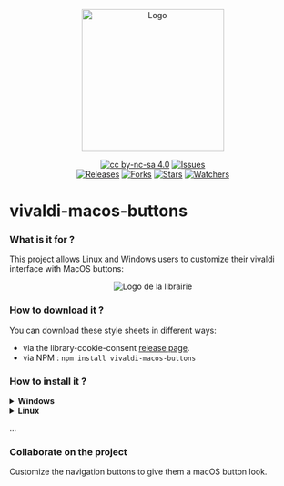 <p align="center">
  <img alt="Logo" src="https://raw.githubusercontent.com/clement-gaudiniere/vivaldi-macos-buttons/87dc71a338131df213602059d7e592c8c0ffd3cf/img/logo.svg" width="250" />
</p>


<p align="center">
  <a href="https://creativecommons.org/licenses/by-nc-sa/4.0/"><img alt="cc by-nc-sa 4.0" src="https://img.shields.io/badge/License-CC%20BY--NC--SA%204.0-525252.svg?labelColor=292929&logo=creative%20commons&style=for-the-badge" /></a>
  <a href="https://github.com/clement-gaudiniere/vivaldi-macos-buttons/issues"><img alt="Issues" src="https://img.shields.io/github/issues/clement-gaudiniere/vivaldi-macos-buttons?style=for-the-badge" /></a><br>
  <a href="https://github.com/clement-gaudiniere/vivaldi-macos-buttons/releases/"><img alt="Releases" src="https://img.shields.io/github/v/release/clement-gaudiniere/vivaldi-macos-buttons?labelColor=292929&logoColor=white&logo=DocuSign&style=for-the-badge" /></a>
  <a href="https://github.com/clement-gaudiniere/vivaldi-macos-buttons"><img alt="Forks" src="https://img.shields.io/github/forks/clement-gaudiniere/vivaldi-macos-buttons?style=for-the-badge&labelColor=292929&logo=Showpad&logoColor=white" /></a>
  <a href="https://github.com/clement-gaudiniere/vivaldi-macos-buttons"><img alt="Stars" src="https://img.shields.io/github/stars/clement-gaudiniere/vivaldi-macos-buttons?style=for-the-badge&labelColor=292929&logo=Southwest-Airlines&logoColor=white" /></a>
  <a href="https://github.com/clement-gaudiniere/vivaldi-macos-buttons"><img alt="Watchers" src="https://img.shields.io/github/watchers/clement-gaudiniere/vivaldi-macos-buttons?style=for-the-badge&labelColor=292929&logo=GitHub&logoColor=white" /></a>
</p>

# vivaldi-macos-buttons

### What is it for ? 
This project allows Linux and Windows users to customize their vivaldi interface with MacOS buttons:

<p align="center">
	<img alt="Logo de la librairie" src="https://raw.githubusercontent.com/clement-gaudiniere/vivaldi-macos-buttons/main/img/screen.png" />
</p>

### How to download it ?

You can download these style sheets in different ways:
- via the library-cookie-consent <a href="https://github.com/clement-gaudiniere/vivaldi-macos-buttons/releases">release page</a>. 
- via NPM : `npm install vivaldi-macos-buttons`


### How to install it ?

<details>
  <summary><b>Windows</b></summary>
	<p></p>
</details>

<details>
  <summary><b>Linux</b></summary>
	<p></p>
</details>


...

### Collaborate on the project


Customize the navigation buttons to give them a macOS button look.
